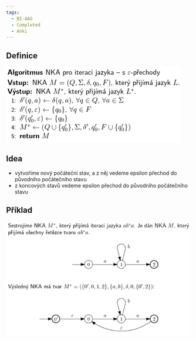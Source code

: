 ```yaml
---
tags:
  - BI-AAG
  - Completed
  - Anki
---
```


## Definice
![](Attachments/Pasted%20image%2020231206234158.png)

## Idea
- vytvoříme nový počáteční stav, a z něj vedeme epsilon přechod do původního počátečního stavu
- z koncových stavů vedeme epsilon přechod do původního počátečního stavu

## Příklad
![](Attachments/Pasted%20image%2020231206234324.png)
